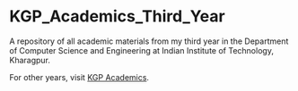 # KGP_Academics_Third_Year

A repository of all academic materials from my third year in the Department of Computer Science and Engineering at Indian Institute of Technology, Kharagpur.

For other years, visit [KGP Academics](https://github.com/nisarg1631/KGP_Academics).
